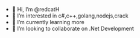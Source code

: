 - 👋 Hi, I’m @redcatH
- 👀 I’m interested in c#,c++,golang,nodejs,crack
- 🌱 I’m currently learning more
- 💞️ I’m looking to collaborate on .Net Development 
<!--- - 📫 How to reach me ...--->

<!---
redcatH/redcatH is a ✨ special ✨ repository because its `README.md` (this file) appears on your GitHub profile.
You can click the Preview link to take a look at your changes.
--->

